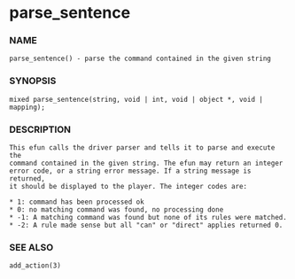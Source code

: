 # parse_sentence

### NAME

    parse_sentence() - parse the command contained in the given string

### SYNOPSIS

    mixed parse_sentence(string, void | int, void | object *, void | mapping);

### DESCRIPTION

    This efun calls the driver parser and tells it to parse and execute the
    command contained in the given string. The efun may return an integer
    error code, or a string error message. If a string message is returned,
    it should be displayed to the player. The integer codes are:

    * 1: command has been processed ok
    * 0: no matching command was found, no processing done
    * -1: A matching command was found but none of its rules were matched.
    * -2: A rule made sense but all "can" or "direct" applies returned 0.

### SEE ALSO

    add_action(3)

